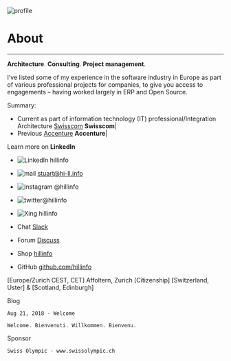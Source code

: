 ![profile](https://lh6.googleusercontent.com/uqw176ozxtR99m-F1rEVEHNjafuDEljhkC0ctusjlGvHogTRU0hawpey4Bs=w40)
# About
------------------------------------------------------------
**Architecture**. **Consulting**. **Project management**.

I’ve listed some of my experience in the software industry in Europe as part of various professional projects for companies, to give you access to engagements – having worked largely in ERP and Open Source.

Summary:

- Current as part of information technology (IT) professional/Integration Architecture [Swisscom](https://media.licdn.com/dms/image/C4E0BAQE_tMd_dRgIzQ/company-logo_100_100/0?e=1542844800&v=beta&t=m1HwNcWFbSqSArOxlEXo3FVv61Zbry7c61-gy3FewDA) **Swisscom**|
- Previous [Accenture](https://media.licdn.com/dms/image/C4E0BAQE_tMd_dRgIzQ/company-logo_100_100/0?e=1542844800&v=beta&t=m1HwNcWFbSqSArOxlEXo3FVv61Zbry7c61-gy3FewDA) **Accenture**|

Learn more on  **LinkedIn**

- ![LinkedIn](https://lh5.googleusercontent.com/-bTfap3my7W4NXJgh20bQin-Q3W1PGUS-xuw5B3PuuRjoG5Ov8khzqiSfvs=w50) hillinfo
- ![mail](https://lh6.googleusercontent.com/Qhi7XFcsQ_j4x8V_HaOdsyESNTDSYk5QaAxXGB4tzHGkV8hjBnW5ik63miQ=w50) stuart@hi-ll.info
- ![instagram](https://lh5.googleusercontent.com/n777S_0bN5E_hMmetDXC2vgMCEe1Y-fE0-xmmxUIr2noRm_YjkHLwjYWv-I=w50) @hillinfo
- ![twitter](https://lh5.googleusercontent.com/a22yI-6dVlUoNbGd1_PYNa9lvKpaYWYD_AxYHaE5W7Ry1nnXi4L9ldV6qk8=w50)@hillinfo

- ![Xing](https://lh3.googleusercontent.com/P1KsEu_g3n7YaeQNOUnu2t8RS5_4nrTHdt_PSik5GhPSCIivD1DbeLnAnY8=w50) hillinfo
- Chat [Slack](http://hi-llinfo.slack.com)
- Forum [Discuss](http://discuss.hillinfo.io)
- Shop [hillinfo](https://hillinfo.myshopify.com/products/hillinfo-shirt)
- GitHub [github.com/hillinfo](https://hillinfo.github.io/hillinfo/)


[Europe/Zurich CEST, CET] Affoltern, Zurich 
[Citizenship] [Switzerland, Uster] & [Scotland, Edinburgh]


Blog

    Aug 21, 2018 - Welcome
    
    Welcome. Bienvenuti. Willkommen. Bienvenu.

Sponsor

    Swiss Olympic - www.swissolympic.ch
